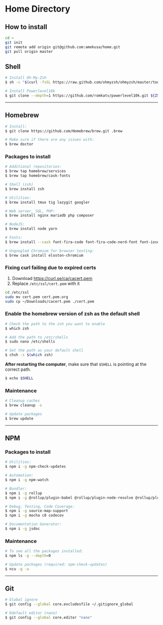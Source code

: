 # Home Directory

## How to install

```sh
cd ~
git init
git remote add origin git@github.com:amekusa/home.git
git pull origin master
```

## Shell

```sh
# Install Oh-My-Zsh
$ sh -c "$(curl -fsSL https://raw.github.com/ohmyzsh/ohmyzsh/master/tools/install.sh)"

# Install Powerlevel10k
$ git clone --depth=1 https://github.com/romkatv/powerlevel10k.git ${ZSH_CUSTOM:-$HOME/.oh-my-zsh/custom}/themes/powerlevel10k
```

---

## Homebrew

```sh
# Install:
$ git clone https://github.com/Homebrew/brew.git .brew

# Make sure if there are any issues with:
$ brew doctor
```

### Packages to install
```sh
# Additional repositories:
$ brew tap homebrew/services
$ brew tap homebrew/cask-fonts

# Shell (zsh)
$ brew install zsh

# Utilities:
$ brew install tmux tig lazygit googler

# Web server, SQL, PHP:
$ brew install nginx mariadb php composer

# NodeJS:
$ brew install node yarn

# Fonts:
$ brew install --cask font-fira-code font-fira-code-nerd-font font-iosevka

# Ungoogled Chromium for browser testing:
$ brew cask install eloston-chromium
```

### Fixing curl failing due to expired certs
1. Download https://curl.se/ca/cacert.pem
2. Replace `/etc/ssl/cert.pem` with it
```sh
cd /etc/ssl
sudo mv cert.pem cert.pem.org
sudo cp ~/Downloads/cacert.pem ./cert.pem
```

### Enable the homebrew version of zsh as the default shell

```sh
# Check the path to the zsh you want to enable
$ which zsh

# Add the path to /etc/shells
$ sudo nano /etc/shells

# Set the path as your default shell
$ chsh -s $(which zsh)
```

**After restarting the computer**, make sure that `$SHELL` is pointing at the correct path.

```sh
$ echo $SHELL
```

### Maintenance

```sh
# Cleanup caches
$ brew cleanup -s

# Update packages
$ brew update
```

---

## NPM

### Packages to install

```sh
# Utilities:
$ npm i -g npm-check-updates

# Automation:
$ npm i -g npm-watch

# Bundler:
$ npm i -g rollup
$ npm i -g @rollup/plugin-babel @rollup/plugin-node-resolve @rollup/plugin-commonjs

# Debug, Testing, Code Coverage:
$ npm i -g source-map-support
$ npm i -g mocha c8 codecov

# Documentation Generator:
$ npm i -g jsdoc
```

### Maintenance

```sh
# To see all the packages installed:
$ npm ls -g --depth=0

# Update packages (required: npm-check-updates)
$ ncu -g -u
```

---

## Git

```sh
# Global ignore
$ git config --global core.excludesfile ~/.gitignore_global

# Ddefault editor (nano)
$ git config --global core.editor "nano"
```

